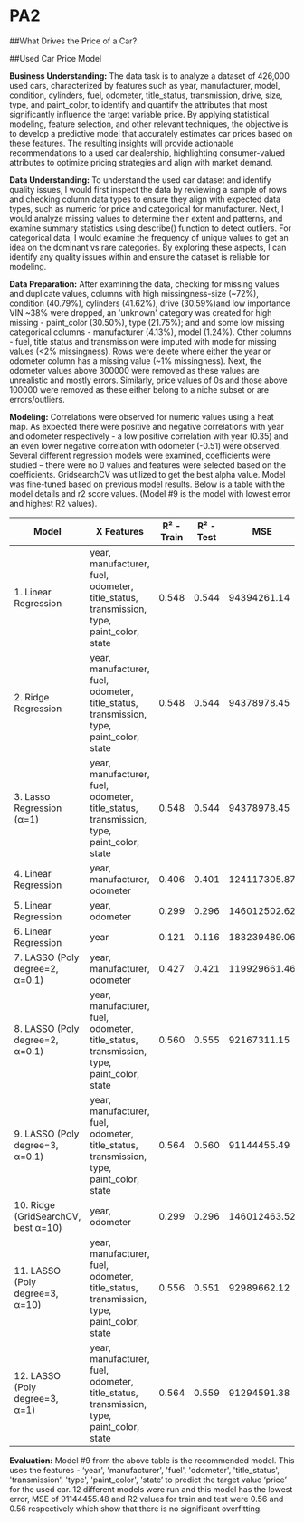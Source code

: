 # PA2

##What Drives the Price of a Car?

##Used Car Price Model

**Business Understanding:** The data task is to analyze a dataset of 426,000 used cars, characterized by features such as year, manufacturer, model, condition, cylinders, fuel, odometer, title_status, transmission, drive, size, type, and paint_color, to identify and quantify the attributes that most significantly influence the target variable price. By applying statistical modeling, feature selection, and other relevant techniques, the objective is to develop a predictive model that accurately estimates car prices based on these features. The resulting insights will provide actionable recommendations to a used car dealership, highlighting consumer-valued attributes to optimize pricing strategies and align with market demand.

**Data Understanding:** To understand the used car dataset and identify quality issues, I would first inspect the data by reviewing a sample of rows and checking column data types to ensure they align with expected data types, such as numeric for price and categorical for manufacturer. Next, I would analyze missing values to determine their extent and patterns, and examine summary statistics using describe() function to detect outliers. For categorical data, I would examine the frequency of unique values to get an idea on the dominant vs rare categories. By exploring these aspects, I can identify any quality issues within and ensure the dataset is reliable for modeling.

**Data Preparation:** After examining the data, checking for missing values and duplicate values, columns with high missingness-size (~72%), condition (40.79%), cylinders (41.62%), drive (30.59%)and low importance VIN ~38% were dropped, an 'unknown' category was created for high missing - paint_color (30.50%), type (21.75%); and and some low missing categorical columns - manufacturer (4.13%), model (1.24%). Other columns - fuel, title status and transmission were imputed with mode for missing values (<2% missingness). Rows were delete where either the year or odometer column has a missing value (~1% missingness). Next, the odometer values above 300000 were removed as these values are unrealistic and mostly errors. Similarly, price values of 0s and those above 100000 were removed as these either belong to a niche subset or are errors/outliers.

**Modeling:** Correlations were observed for numeric values using a heat map. As expected there were positive and negative correlations with year and odometer respectively - a low positive correlation with year (0.35) and an even lower negative correlation with odometer (-0.51) were observed. Several different regression models were examined, coefficients were studied – there were no 0 values and features were selected based on the coefficients. GridsearchCV was utilized to get the best alpha value. Model was fine-tuned based on previous model results. Below is a table with the model details and r2 score values. (Model #9 is the model with lowest error and highest R2 values).

| Model | X Features | R² - Train | R² - Test | MSE |
|-------|------------|------------|-----------|-------------|
| 1. Linear Regression | year, manufacturer, fuel, odometer, title_status, transmission, type, paint_color, state | 0.548 | 0.544 | 94394261.14 |
| 2. Ridge Regression | year, manufacturer, fuel, odometer, title_status, transmission, type, paint_color, state | 0.548 | 0.544 | 94378978.45 |
| 3. Lasso Regression (α=1) | year, manufacturer, fuel, odometer, title_status, transmission, type, paint_color, state | 0.548 | 0.544 | 94378978.45 |
| 4. Linear Regression | year, manufacturer, odometer | 0.406 | 0.401 | 124117305.87 |
| 5. Linear Regression | year, odometer | 0.299 | 0.296 | 146012502.62 |
| 6. Linear Regression | year | 0.121 | 0.116 | 183239489.06 |
| 7. LASSO (Poly degree=2, α=0.1) | year, manufacturer, odometer | 0.427 | 0.421 | 119929661.46 |
| 8. LASSO (Poly degree=2, α=0.1) | year, manufacturer, fuel, odometer, title_status, transmission, type, paint_color, state | 0.560 | 0.555 | 92167311.15 |
| 9. LASSO (Poly degree=3, α=0.1) | year, manufacturer, fuel, odometer, title_status, transmission, type, paint_color, state | 0.564 | 0.560 | 91144455.49 |
| 10. Ridge (GridSearchCV, best α=10) | year, odometer | 0.299 | 0.296 | 146012463.52 |
| 11. LASSO (Poly degree=3, α=10) | year, manufacturer, fuel, odometer, title_status, transmission, type, paint_color, state | 0.556 | 0.551 | 92989662.12 |
| 12. LASSO (Poly degree=3, α=1) | year, manufacturer, fuel, odometer, title_status, transmission, type, paint_color, state | 0.564 | 0.559 | 91294591.38 |

**Evaluation:** Model #9 from the above table is the recommended model. This uses the features - ‘year', 'manufacturer', 'fuel', 'odometer', 'title_status', 'transmission', 'type', 'paint_color', 'state’ to predict the target value ‘price’ for the used car. 12 different models were run and this model has the lowest error, MSE of 91144455.48 and R2 values for train and test were 0.56 and 0.56 respectively which show that there is no significant overfitting.

